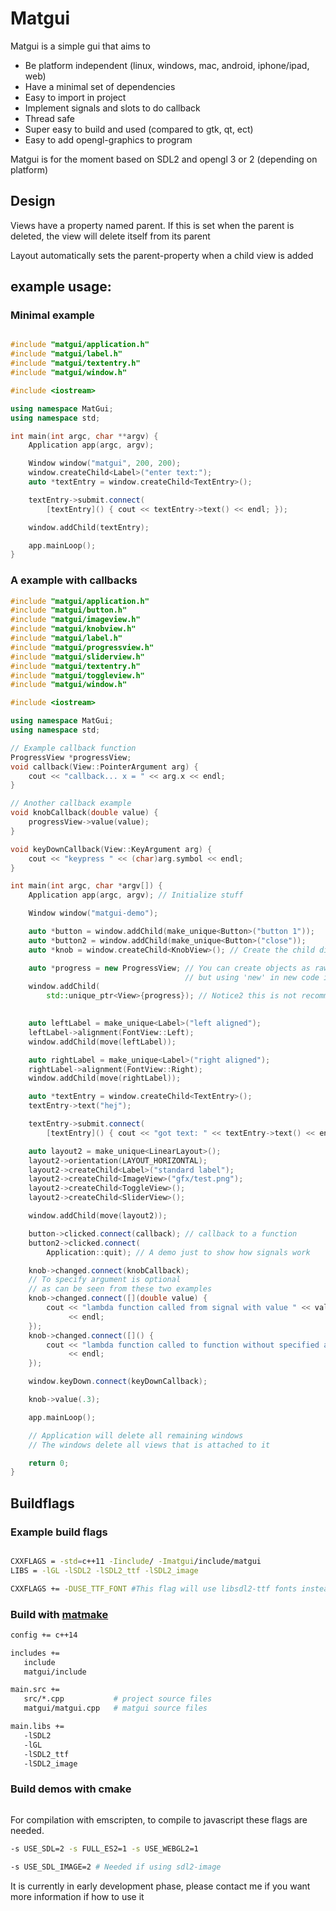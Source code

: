 Matgui
=======================================

Matgui is a simple gui that aims to
* Be platform independent (linux, windows, mac, android, iphone/ipad, web)
* Have a minimal set of dependencies
* Easy to import in project
* Implement signals and slots to do callback
* Thread safe
* Super easy to build and used (compared to gtk, qt, ect)
* Easy to add opengl-graphics to program

Matgui is for the moment based on SDL2 and opengl 3 or 2 (depending on platform)

Design
-------
Views have a property named parent. If this is set when the parent is deleted, the view will delete itself from its parent

Layout automatically sets the parent-property when a child view is added


example usage:
--------

### Minimal example
``` c++

#include "matgui/application.h"
#include "matgui/label.h"
#include "matgui/textentry.h"
#include "matgui/window.h"

#include <iostream>

using namespace MatGui;
using namespace std;

int main(int argc, char **argv) {
    Application app(argc, argv);

    Window window("matgui", 200, 200);
    window.createChild<Label>("enter text:");
    auto *textEntry = window.createChild<TextEntry>();

    textEntry->submit.connect(
        [textEntry]() { cout << textEntry->text() << endl; });

    window.addChild(textEntry);

    app.mainLoop();
}


```


### A example with callbacks
``` c++
#include "matgui/application.h"
#include "matgui/button.h"
#include "matgui/imageview.h"
#include "matgui/knobview.h"
#include "matgui/label.h"
#include "matgui/progressview.h"
#include "matgui/sliderview.h"
#include "matgui/textentry.h"
#include "matgui/toggleview.h"
#include "matgui/window.h"

#include <iostream>

using namespace MatGui;
using namespace std;

// Example callback function
ProgressView *progressView;
void callback(View::PointerArgument arg) {
    cout << "callback... x = " << arg.x << endl;
}

// Another callback example
void knobCallback(double value) {
    progressView->value(value);
}

void keyDownCallback(View::KeyArgument arg) {
    cout << "keypress " << (char)arg.symbol << endl;
}

int main(int argc, char *argv[]) {
    Application app(argc, argv); // Initialize stuff

    Window window("matgui-demo");

    auto *button = window.addChild(make_unique<Button>("button 1"));
    auto *button2 = window.addChild(make_unique<Button>("close"));
    auto *knob = window.createChild<KnobView>(); // Create the child directly

    auto *progress = new ProgressView; // You can create objects as raw pointers
                                       // but using 'new' in new code is not recommended
    window.addChild(
        std::unique_ptr<View>{progress}); // Notice2 this is not recommended
    

    auto leftLabel = make_unique<Label>("left aligned");
    leftLabel->alignment(FontView::Left);
    window.addChild(move(leftLabel));

    auto rightLabel = make_unique<Label>("right aligned");
    rightLabel->alignment(FontView::Right);
    window.addChild(move(rightLabel));

    auto *textEntry = window.createChild<TextEntry>();
    textEntry->text("hej");

    textEntry->submit.connect(
        [textEntry]() { cout << "got text: " << textEntry->text() << endl; });

    auto layout2 = make_unique<LinearLayout>();
    layout2->orientation(LAYOUT_HORIZONTAL);
    layout2->createChild<Label>("standard label");
    layout2->createChild<ImageView>("gfx/test.png");
    layout2->createChild<ToggleView>();
    layout2->createChild<SliderView>();

    window.addChild(move(layout2));

    button->clicked.connect(callback); // callback to a function
    button2->clicked.connect(
        Application::quit); // A demo just to show how signals work

    knob->changed.connect(knobCallback);
    // To specify argument is optional
    // as can be seen from these two examples
    knob->changed.connect([](double value) {
        cout << "lambda function called from signal with value " << value
             << endl;
    });
    knob->changed.connect([]() {
        cout << "lambda function called to function without specified arguments"
             << endl;
    });

    window.keyDown.connect(keyDownCallback);

    knob->value(.3);

    app.mainLoop();

    // Application will delete all remaining windows
    // The windows delete all views that is attached to it

    return 0;
}

```

Buildflags
--------

### Example build flags

``` bash

CXXFLAGS = -std=c++11 -Iinclude/ -Imatgui/include/matgui
LIBS = -lGL -lSDL2 -lSDL2_ttf -lSDL2_image

CXXFLAGS += -DUSE_TTF_FONT #This flag will use libsdl2-ttf fonts instead of the built in bitmap fonts.
```

### Build with [matmake](https://github.com/mls-m5/matmake)
``` bash
config += c++14

includes +=
   include
   matgui/include

main.src +=
   src/*.cpp           # project source files
   matgui/matgui.cpp   # matgui source files

main.libs +=
   -lSDL2
   -lGL
   -lSDL2_ttf
   -lSDL2_image

```

### Build demos with cmake

```

```

For compilation with emscripten, to compile to javascript these flags are needed.

``` bash
-s USE_SDL=2 -s FULL_ES2=1 -s USE_WEBGL2=1

-s USE_SDL_IMAGE=2 # Needed if using sdl2-image

```

It is currently in early development phase, please contact me if you want more information if how to use it
